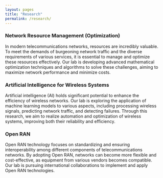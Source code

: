 ```yaml
---
layout: pages
title: "Research"
permalink: /research/
---
```


<!-- <section class="post__section">
  <section class="about__members-container">
      <div class="about__members">
        <div class="about__members-students" OnClick="location.href ='/research/study/'">
            <dt>Study</dt>
        </div>
        <div class="about__members-students" OnClick="location.href ='/research/projects/'">
            <dt>Projects</dt>
        </div>
      </div>
      <div class="about__members">
        <div class="about__members-students" OnClick="location.href ='/research/lab_meeting/'">
            <dt>Lab Meeting</dt>
        </div>
      </div>
  </section>
</section> -->

### Network Resource Management (Optimization)

In modern telecommunications networks, resources are incredibly valuable. To meet the demands of burgeoning network traffic and the diverse requirements of various services, it is essential to manage and optimize these resources effectively. Our lab is developing advanced mathematical optimization techniques and algorithms to solve these challenges, aiming to maximize network performance and minimize costs.

### Artificial Intelligence for Wireless Systems

Artificial intelligence (AI) holds significant potential to enhance the efficiency of wireless networks. Our lab is exploring the application of machine learning models to various aspects, including processing wireless signals, predicting network traffic, and detecting failures. Through this research, we aim to realize automation and optimization of wireless systems, improving both their reliability and efficiency.

### Open RAN

Open RAN technology focuses on standardizing and ensuring interoperability among different components of telecommunications networks. By adopting Open RAN, networks can become more flexible and cost-effective, as equipment from various vendors becomes compatible. Our lab is pursuing international collaborations to implement and apply Open RAN technologies.